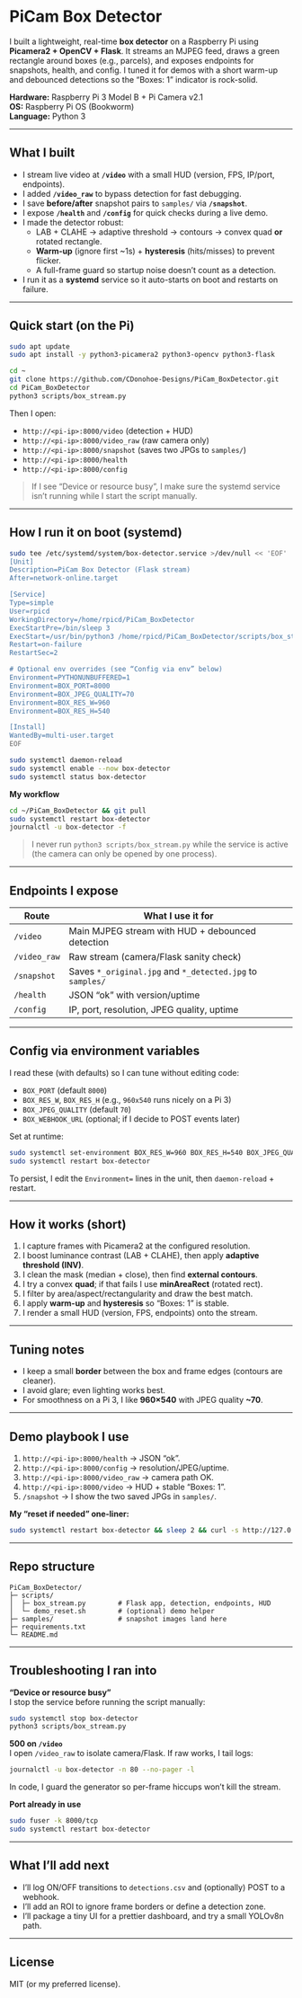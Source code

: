 # PiCam Box Detector

I built a lightweight, real-time **box detector** on a Raspberry Pi using **Picamera2 + OpenCV + Flask**. It streams an MJPEG feed, draws a green rectangle around boxes (e.g., parcels), and exposes endpoints for snapshots, health, and config. I tuned it for demos with a short warm-up and debounced detections so the “Boxes: 1” indicator is rock-solid.

**Hardware:** Raspberry Pi 3 Model B + Pi Camera v2.1  
**OS:** Raspberry Pi OS (Bookworm)  
**Language:** Python 3

---

## What I built

- I stream live video at **`/video`** with a small HUD (version, FPS, IP/port, endpoints).
- I added **`/video_raw`** to bypass detection for fast debugging.
- I save **before/after** snapshot pairs to `samples/` via **`/snapshot`**.
- I expose **`/health`** and **`/config`** for quick checks during a live demo.
- I made the detector robust:
  - LAB + CLAHE → adaptive threshold → contours → convex quad **or** rotated rectangle.
  - **Warm-up** (ignore first ~1s) + **hysteresis** (hits/misses) to prevent flicker.
  - A full-frame guard so startup noise doesn’t count as a detection.
- I run it as a **systemd** service so it auto-starts on boot and restarts on failure.

---

## Quick start (on the Pi)

```bash
sudo apt update
sudo apt install -y python3-picamera2 python3-opencv python3-flask

cd ~
git clone https://github.com/CDonohoe-Designs/PiCam_BoxDetector.git
cd PiCam_BoxDetector
python3 scripts/box_stream.py
```

Then I open:

- `http://<pi-ip>:8000/video` (detection + HUD)  
- `http://<pi-ip>:8000/video_raw` (raw camera only)  
- `http://<pi-ip>:8000/snapshot` (saves two JPGs to `samples/`)  
- `http://<pi-ip>:8000/health`  
- `http://<pi-ip>:8000/config`

> If I see “Device or resource busy”, I make sure the systemd service isn’t running while I start the script manually.

---

## How I run it on boot (systemd)

```bash
sudo tee /etc/systemd/system/box-detector.service >/dev/null << 'EOF'
[Unit]
Description=PiCam Box Detector (Flask stream)
After=network-online.target

[Service]
Type=simple
User=rpicd
WorkingDirectory=/home/rpicd/PiCam_BoxDetector
ExecStartPre=/bin/sleep 3
ExecStart=/usr/bin/python3 /home/rpicd/PiCam_BoxDetector/scripts/box_stream.py
Restart=on-failure
RestartSec=2

# Optional env overrides (see “Config via env” below)
Environment=PYTHONUNBUFFERED=1
Environment=BOX_PORT=8000
Environment=BOX_JPEG_QUALITY=70
Environment=BOX_RES_W=960
Environment=BOX_RES_H=540

[Install]
WantedBy=multi-user.target
EOF

sudo systemctl daemon-reload
sudo systemctl enable --now box-detector
sudo systemctl status box-detector
```

**My workflow**
```bash
cd ~/PiCam_BoxDetector && git pull
sudo systemctl restart box-detector
journalctl -u box-detector -f
```

> I never run `python3 scripts/box_stream.py` while the service is active (the camera can only be opened by one process).

---

## Endpoints I expose

| Route        | What I use it for                                       |
|--------------|----------------------------------------------------------|
| `/video`     | Main MJPEG stream with HUD + debounced detection         |
| `/video_raw` | Raw stream (camera/Flask sanity check)                   |
| `/snapshot`  | Saves `*_original.jpg` and `*_detected.jpg` to `samples/`|
| `/health`    | JSON “ok” with version/uptime                            |
| `/config`    | IP, port, resolution, JPEG quality, uptime               |

---

## Config via environment variables

I read these (with defaults) so I can tune without editing code:

- `BOX_PORT` (default `8000`)
- `BOX_RES_W`, `BOX_RES_H` (e.g., `960x540` runs nicely on a Pi 3)
- `BOX_JPEG_QUALITY` (default `70`)
- `BOX_WEBHOOK_URL` (optional; if I decide to POST events later)

Set at runtime:
```bash
sudo systemctl set-environment BOX_RES_W=960 BOX_RES_H=540 BOX_JPEG_QUALITY=70
sudo systemctl restart box-detector
```
To persist, I edit the `Environment=` lines in the unit, then `daemon-reload` + restart.

---

## How it works (short)

1. I capture frames with Picamera2 at the configured resolution.  
2. I boost luminance contrast (LAB + CLAHE), then apply **adaptive threshold (INV)**.  
3. I clean the mask (median + close), then find **external contours**.  
4. I try a convex **quad**; if that fails I use **minAreaRect** (rotated rect).  
5. I filter by area/aspect/rectangularity and draw the best match.  
6. I apply **warm-up** and **hysteresis** so “Boxes: 1” is stable.  
7. I render a small HUD (version, FPS, endpoints) onto the stream.

---

## Tuning notes

- I keep a small **border** between the box and frame edges (contours are cleaner).
- I avoid glare; even lighting works best.
- For smoothness on a Pi 3, I like **960×540** with JPEG quality **~70**.

---

## Demo playbook I use

1. `http://<pi-ip>:8000/health` → JSON “ok”.  
2. `http://<pi-ip>:8000/config` → resolution/JPEG/uptime.  
3. `http://<pi-ip>:8000/video_raw` → camera path OK.  
4. `http://<pi-ip>:8000/video` → HUD + stable “Boxes: 1”.  
5. `/snapshot` → I show the two saved JPGs in `samples/`.

**My “reset if needed” one-liner:**
```bash
sudo systemctl restart box-detector && sleep 2 && curl -s http://127.0.0.1:8000/health
```

---

## Repo structure

```
PiCam_BoxDetector/
├─ scripts/
│  ├─ box_stream.py        # Flask app, detection, endpoints, HUD
│  └─ demo_reset.sh        # (optional) demo helper
├─ samples/                # snapshot images land here
├─ requirements.txt
└─ README.md
```

---

## Troubleshooting I ran into

**“Device or resource busy”**  
I stop the service before running the script manually:
```bash
sudo systemctl stop box-detector
python3 scripts/box_stream.py
```

**500 on `/video`**  
I open `/video_raw` to isolate camera/Flask. If raw works, I tail logs:
```bash
journalctl -u box-detector -n 80 --no-pager -l
```
In code, I guard the generator so per-frame hiccups won’t kill the stream.

**Port already in use**  
```bash
sudo fuser -k 8000/tcp
sudo systemctl restart box-detector
```

---

## What I’ll add next

- I’ll log ON/OFF transitions to `detections.csv` and (optionally) POST to a webhook.  
- I’ll add an ROI to ignore frame borders or define a detection zone.  
- I’ll package a tiny UI for a prettier dashboard, and try a small YOLOv8n path.

---

## License

MIT (or my preferred license).
